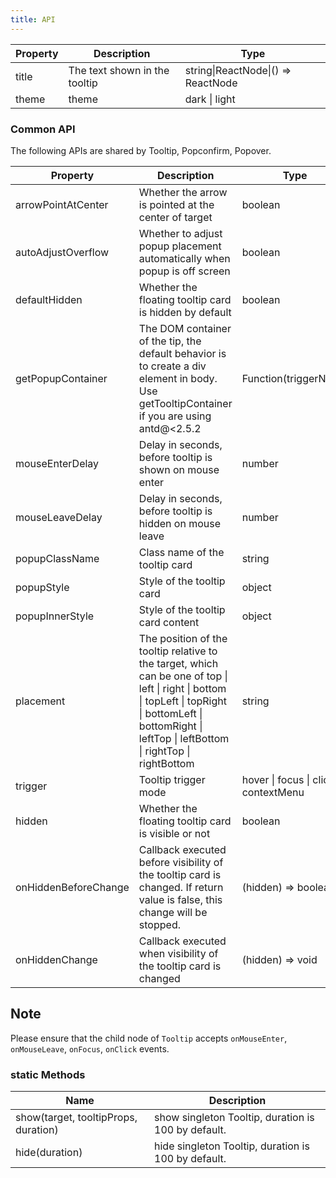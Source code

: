 ```yaml
---
title: API
---
```


| Property | Description                   | Type                               | 
| -------- | ----------------------------- | ---------------------------------- | 
| title    | The text shown in the tooltip | string\|ReactNode\|() => ReactNode | 
| theme | theme | dark \| light | |

### Common API

The following APIs are shared by Tooltip, Popconfirm, Popover.

| Property | Description | Type | Default | Version |
| --- | --- | --- | --- | --- |
| arrowPointAtCenter | Whether the arrow is pointed at the center of target | boolean | false | |
| autoAdjustOverflow | Whether to adjust popup placement automatically when popup is off screen | boolean | true |v
| defaultHidden | Whether the floating tooltip card is hidden by default | boolean | true | |
| getPopupContainer | The DOM container of the tip, the default behavior is to create a div element in body. Use getTooltipContainer if you are using antd@<2.5.2 | Function(triggerNode) | () => document.body | |
| mouseEnterDelay | Delay in seconds, before tooltip is shown on mouse enter | number | 0 | |
| mouseLeaveDelay | Delay in seconds, before tooltip is hidden on mouse leave | number | 0.1 | |
| popupClassName | Class name of the tooltip card | string |  | |
| popupStyle | Style of the tooltip card | object |  | |
| popupInnerStyle | Style of the tooltip card content | object | | 1.5.9 |
| placement | The position of the tooltip relative to the target, which can be one of top \| left \| right \| bottom \| topLeft \| topRight \| bottomLeft \| bottomRight \| leftTop \| leftBottom \| rightTop \| rightBottom | string | top | |
| trigger | Tooltip trigger mode | hover \| focus \| click \| contextMenu | hover | |
| hidden | Whether the floating tooltip card is visible or not | boolean | true | |
| onHiddenBeforeChange | Callback executed before visibility of the tooltip card is changed. If return value is false, this change will be stopped. | (hidden) => boolean | | |
| onHiddenChange | Callback executed when visibility of the tooltip card is changed | (hidden) => void | - | |

## Note

Please ensure that the child node of `Tooltip` accepts `onMouseEnter`, `onMouseLeave`, `onFocus`, `onClick` events.

### static Methods

| Name | Description |
| --- | --- |
| show(target, tooltipProps, duration) | show singleton Tooltip, duration is 100 by default. |
| hide(duration) |  hide singleton Tooltip, duration is 100 by default. |

